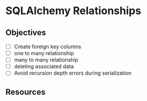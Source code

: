 # SQLAlchemy Relationships
## Objectives
- [ ] Create foreign key columns
- [ ] one to many relationship
- [ ] many to many relationship
- [ ] deleting associated data
- [ ] Avoid recursion depth errors during serialization

## Resources
